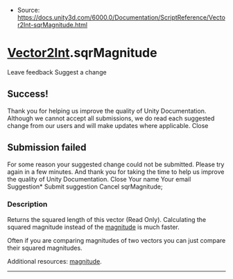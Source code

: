 * Source: https://docs.unity3d.com/6000.0/Documentation/ScriptReference/Vector2Int-sqrMagnitude.html

#  [Vector2Int](https://docs.unity3d.com/6000.0/Documentation/ScriptReference/Vector2Int.html).sqrMagnitude
Leave feedback
Suggest a change
## Success!
Thank you for helping us improve the quality of Unity Documentation. Although we cannot accept all submissions, we do read each suggested change from our users and will make updates where applicable.
Close
## Submission failed
For some reason your suggested change could not be submitted. Please <a>try again</a> in a few minutes. And thank you for taking the time to help us improve the quality of Unity Documentation.
Close
Your name Your email Suggestion* Submit suggestion
Cancel
sqrMagnitude; 
### Description
Returns the squared length of this vector (Read Only).
Calculating the squared magnitude instead of the [magnitude](https://docs.unity3d.com/6000.0/Documentation/ScriptReference/Vector2Int-magnitude.html) is much faster.  
  
Often if you are comparing magnitudes of two vectors you can just compare their squared magnitudes.  
  
Additional resources: [magnitude](https://docs.unity3d.com/6000.0/Documentation/ScriptReference/Vector2Int-magnitude.html).
* * *
